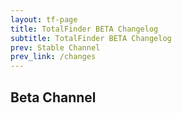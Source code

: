 ```yaml
---
layout: tf-page
title: TotalFinder BETA Changelog
subtitle: TotalFinder BETA Changelog
prev: Stable Channel
prev_link: /changes
---
```


## Beta Channel

<div class="changelogx">&nbsp;</div>

<script type="text/javascript" charset="utf-8">
    $(function() {
        $('.changelogx').load('changelog-beta.html #page');
    });
</script>
